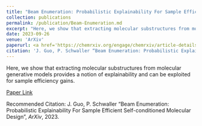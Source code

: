 ```yaml
---
title: "Beam Enumeration: Probabilistic Explainability For Sample Efficient Self-conditioned Molecular Design"
collection: publications
permalink: /publication/Beam-Enumeration.md
excerpt: "Here, we show that extracting molecular substructures from molecular generative models provides a notion of explainability and can be exploited for sample efficiency gains."
date: 2023-09-26
venue: 'ArXiv'
paperurl: <a href='https://chemrxiv.org/engage/chemrxiv/article-details/646a353da32ceeff2d014776'>Paper Link</a>
citation: 'J. Guo, P. Schwaller “Beam Enumeration: Probabilistic Explainability For Sample Efficient Self-conditioned Molecular Design”, <i>ArXiv</i>, 2023.'
---
```

Here, we show that extracting molecular substructures from molecular generative models provides a notion of explainability and can be exploited for sample efficiency gains.

[Paper Link](https://arxiv.org/abs/2309.13957)

Recommended Citation: J. Guo, P. Schwaller “Beam Enumeration: Probabilistic Explainability For Sample Efficient Self-conditioned Molecular Design”, <i>ArXiv</i>, 2023.
